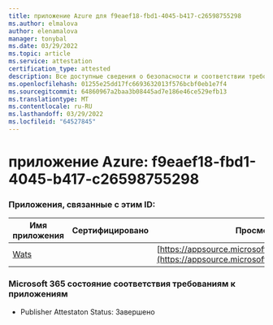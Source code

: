 ```yaml
---
title: приложение Azure для f9eaef18-fbd1-4045-b417-c26598755298
ms.author: elmalova
author: elenamalova
manager: tonybal
ms.date: 03/29/2022
ms.topic: article
ms.service: attestation
certification_type: attested
description: Все доступные сведения о безопасности и соответствии требованиям для f9eaef18-fbd1-4045-b417-c26598755298.
ms.openlocfilehash: 01255e25dd17fc6693632013f576bcbf0eb1e7f4
ms.sourcegitcommit: 64860967a2baa3b08445ad7e186e46ce529efb13
ms.translationtype: MT
ms.contentlocale: ru-RU
ms.lasthandoff: 03/29/2022
ms.locfileid: "64527845"
---
```

# <a name="azure-app-id-f9eaef18-fbd1-4045-b417-c26598755298"></a>приложение Azure: f9eaef18-fbd1-4045-b417-c26598755298


### <a name="apps-associated-with-this-id"></a>Приложения, связанные с этим ID:
| **Имя приложения** | **Сертифицировано** | **Просмотр в AppSource** |
|--------------|---------------|-----------------------|
| [Wats](../forward/WA200003597.md) |  | [https://appsource.microsoft.com/product/office/WA200003597](https://appsource.microsoft.com/product/office/WA200003597) |

### <a name="microsoft-365-app-compliance-status"></a>Microsoft 365 состояние соответствия требованиям к приложениям
- Publisher Attestaton Status: Завершено
